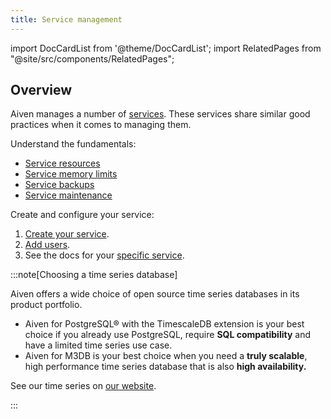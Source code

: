 ```yaml
---
title: Service management
---
```


import DocCardList from '@theme/DocCardList';
import RelatedPages from "@site/src/components/RelatedPages";

## Overview

Aiven manages a number of [services](/docs/products/services). These services share
similar good practices when it comes to managing them.

Understand the fundamentals:

- [Service resources](/docs/platform/concepts/service-resources)
- [Service memory limits](/docs/platform/concepts/service-memory-limits)
- [Service backups](/docs/platform/concepts/service_backups)
- [Service maintenance](/docs/platform/concepts/maintenance-window)

Create and configure your service:

1. [Create your service](/docs/platform/howto/create_new_service).
1. [Add users](/docs/platform/howto/create_new_service_user).
1. See the docs for your [specific service](/docs/products/services).

:::note[Choosing a time series database]

Aiven offers a wide choice of open source time series databases in its
product portfolio.

-   Aiven for PostgreSQL® with the TimescaleDB extension is your best
    choice if you already use PostgreSQL, require **SQL compatibility**
    and have a limited time series use case.
-   Aiven for M3DB is your best choice when you need a **truly
    scalable**, high performance time series database that is also
    **high availability.**

See our time series on
[our website](https://aiven.io/time-series-databases/what-are-time-series-databases).

:::

<RelatedPages/>

<DocCardList />
